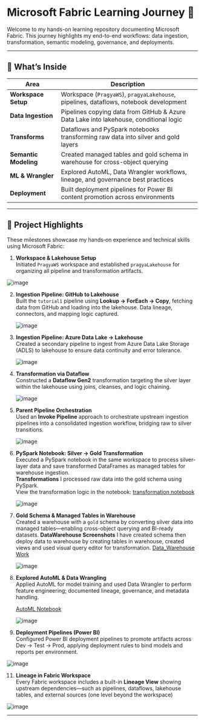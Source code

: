 # Microsoft Fabric Learning Journey 🚀

Welcome to my hands-on learning repository documenting Microsoft Fabric. This journey highlights my end-to-end workflows: data ingestion, transformation, semantic modeling, governance, and deployments.

---

## 🧭 What’s Inside

| Area             | Description                                                                                  |
|------------------|----------------------------------------------------------------------------------------------|
| **Workspace Setup** | Workspace (`PragyaWS`), `pragyaLakehouse`, pipelines, dataflows, notebook development |
| **Data Ingestion**  | Pipelines copying data from GitHub & Azure Data Lake into lakehouse, conditional logic    |
| **Transforms**       | Dataflows and PySpark notebooks transforming raw data into silver and gold layers        |
| **Semantic Modeling**| Created managed tables and gold schema in warehouse for cross-object querying            |
| **ML & Wrangler**    | Explored AutoML, Data Wrangler workflows, lineage, and governance best practices         |
| **Deployment**       | Built deployment pipelines for Power BI content promotion across environments            |

---
## 🧠 Project Highlights

These milestones showcase my hands‑on experience and technical skills using Microsoft Fabric:

1. **Workspace & Lakehouse Setup**  
   Initiated `PragyaWS` workspace and established `pragyaLakehouse` for organizing all pipeline and transformation artifacts.  

![image](https://github.com/user-attachments/assets/3a3386e3-5e15-4392-b210-490d45e3a3b4)

2. **Ingestion Pipeline: GitHub to Lakehouse**  
   Built the `tutorial1` pipeline using **Lookup → ForEach → Copy**, fetching data from GitHub and loading into the lakehouse. Data lineage, connectors, and mapping logic captured.  

   ![image](https://github.com/user-attachments/assets/df6b8e8c-7339-43a1-88f2-6bafd81510f9)


3. **Ingestion Pipeline: Azure Data Lake → Lakehouse**  
   Created a secondary pipeline to ingest from Azure Data Lake Storage (ADLS) to lakehouse to ensure data continuity and error tolerance.  

   ![image](https://github.com/user-attachments/assets/625c7497-5648-4d3e-87fe-14badf826cfb)


4. **Transformation via Dataflow**  
   Constructed a **Dataflow Gen2** transformation targeting the silver layer within the lakehouse using joins, cleanses, and logic chaining.  

   ![image](https://github.com/user-attachments/assets/d356fa3e-be5a-4914-8906-b453d64924ef)


5. **Parent Pipeline Orchestration**  
   Used an **Invoke Pipeline** approach to orchestrate upstream ingestion pipelines into a consolidated ingestion workflow, bridging raw to silver transitions.  

   ![image](https://github.com/user-attachments/assets/ebbce951-b133-42c9-b094-c1ade06555b0)


6. **PySpark Notebook: Silver → Gold Transformation**  
   Executed a PySpark notebook in the same workspace to process silver-layer data and save transformed DataFrames as managed tables for warehouse ingestion.  
    **Transformations**
   I processed raw data into the gold schema using PySpark.  
   View the transformation logic in the notebook:
   [transformation notebook](./Transformed_Date/Silver_Notebook.ipynb)
   
   ![image](https://github.com/user-attachments/assets/55b838a0-515a-49fe-bb0a-6fb8a8aa9ca9)

8. **Gold Schema & Managed Tables in Warehouse**  
   Created a warehouse with a `gold` schema by converting silver data into managed tables—enabling cross-object querying and BI-ready datasets. 
   **DataWarehouse Screenshots**
   I have created schema then deploy data to warehouse by creating tables in warehouse, created views and used visual query editor for transformation.
   [Data_Warehouse Work ](./Warehouse_Work)   

   ![image](https://github.com/user-attachments/assets/97b88d6d-5781-482a-9314-8654b60f4c10)


9. **Explored AutoML & Data Wrangling**  
   Applied AutoML for model training and used Data Wrangler to perform feature engineering; documented lineage, governance, and metadata handling.  

   [AutoML Notebook](./Transformed_Date/AutoML_Notebook-8785.ipynb)
   
   ![image](https://github.com/user-attachments/assets/33f9cf93-a6b5-4676-97de-f95c9c399b0a)


10. **Deployment Pipelines (Power BI)**  
   Configured Power BI deployment pipelines to promote artifacts across Dev → Test → Prod, applying deployment rules to bind models and reports per environment.  
   
   ![image](https://github.com/user-attachments/assets/05fb5f72-02db-4c7a-9586-e29d869d49d1)

11. **Lineage in Fabric Workspace**  
   Every Fabric workspace includes a built-in **Lineage View** showing upstream dependencies—such as pipelines, dataflows, lakehouse tables, and external sources (one level beyond the workspace)  

   ![image](https://github.com/user-attachments/assets/264796dd-3305-4b3a-bd14-04ab1b759a7c)

---


